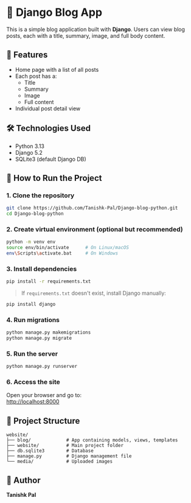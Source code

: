 # 📝 Django Blog App

This is a simple blog application built with **Django**. Users can view blog posts, each with a title, summary, image, and full body content.

## 📌 Features

- Home page with a list of all posts  
- Each post has a:
  - Title
  - Summary
  - Image
  - Full content
- Individual post detail view

## 🛠️ Technologies Used

- Python 3.13  
- Django 5.2  
- SQLite3 (default Django DB)

## 🚀 How to Run the Project

### 1. Clone the repository
```bash
git clone https://github.com/Tanishk-Pal/Django-blog-python.git
cd Django-blog-python
```

### 2. Create virtual environment (optional but recommended)
```bash
python -m venv env
source env/bin/activate      # On Linux/macOS
env\Scripts\activate.bat     # On Windows
```

### 3. Install dependencies
```bash
pip install -r requirements.txt
```

> If `requirements.txt` doesn't exist, install Django manually:
```bash
pip install django
```

### 4. Run migrations
```bash
python manage.py makemigrations
python manage.py migrate
```

### 5. Run the server
```bash
python manage.py runserver
```

### 6. Access the site
Open your browser and go to:  
[http://localhost:8000](http://localhost:8000)

## 📂 Project Structure
```
website/
├── blog/             # App containing models, views, templates
├── website/          # Main project folder
├── db.sqlite3        # Database
├── manage.py         # Django management file
└── media/            # Uploaded images
```

## 🧠 Author

**Tanishk Pal**
